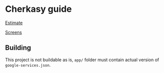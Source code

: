 
# Cherkasy guide
[Estimate](https://drive.google.com/file/d/1W2RnKzLDQ7ENovGo8wh8USHS6NNrIwc9/view)

[Screens](https://drive.google.com/file/d/1QxVQkRfqqQvckicQRwDuN8CgenBI0LKR/view)

## Building

This project is not buildable as is, `app/` folder must contain actual version of `google-services.json`.
